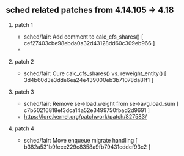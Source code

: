 ## sched related patches from 4.14.105 => 4.18

1. patch 1
    + sched/fair: Add comment to calc_cfs_shares() [ cef27403cbe98ebda0a32d43128dd60c309eb966 ]
    + 
2. patch 2
    + sched/fair: Cure calc_cfs_shares() vs. reweight_entity() [ 3d4b60d3e3dde6ea24e439000eb3b71078da81f1 ]

3. patch 3
    + sched/fair: Remove se->load.weight from se->avg.load_sum [ c7b50216818ef3dca14a52e3499750fbad2d9691 ]
    + https://lore.kernel.org/patchwork/patch/827583/
4. patch 4
    + sched/fair: Move enqueue migrate handling [ b382a531b9fece229c8358a9fb79431cddcf93c2 ]